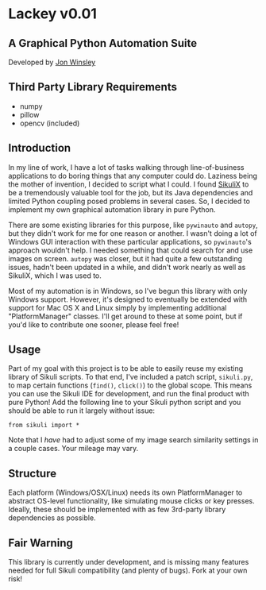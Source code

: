 # Lackey v0.01 #
## A Graphical Python Automation Suite ##

Developed by [Jon Winsley](https://github.com/glitchassassin)

## Third Party Library Requirements ##

* numpy
* pillow
* opencv (included)

## Introduction ##

In my line of work, I have a lot of tasks walking through line-of-business applications to do boring things that any computer could do. Laziness being the mother of invention, I decided to script what I could. I found [SikuliX](http://sikulix.com/) to be a tremendously valuable tool for the job, but its Java dependencies and limited Python coupling posed problems in several cases. So, I decided to implement my own graphical automation library in pure Python.

There are some existing libraries for this purpose, like `pywinauto` and `autopy`, but they didn't work for me for one reason or another. I wasn't doing a lot of Windows GUI interaction with these particular applications, so `pywinauto`'s approach wouldn't help. I needed something that could search for and use images on screen. `autopy` was closer, but it had quite a few outstanding issues, hadn't been updated in a while, and didn't work nearly as well as SikuliX, which I was used to.

Most of my automation is in Windows, so I've begun this library with only Windows support. However, it's designed to eventually be extended with support for Mac OS X and Linux simply by implementing additional "PlatformManager" classes. I'll get around to these at some point, but if you'd like to contribute one sooner, please feel free!

## Usage ##

Part of my goal with this project is to be able to easily reuse my existing library of Sikuli scripts. To that end, I've included a patch script, `sikuli.py`, to map certain functions (`find()`, `click()`) to the global scope. This means you can use the Sikuli IDE for development, and run the final product with pure Python! Add the following line to your Sikuli python script and you should be able to run it largely without issue:

    from sikuli import *

Note that I *have* had to adjust some of my image search similarity settings in a couple cases. Your mileage may vary.

## Structure ##

Each platform (Windows/OSX/Linux) needs its own PlatformManager to abstract OS-level functionality, like simulating mouse clicks or key presses. Ideally, these should be implemented with as few 3rd-party library dependencies as possible. 

## Fair Warning ##

This library is currently under development, and is missing many features needed for full Sikuli compatibility (and plenty of bugs). Fork at your own risk!